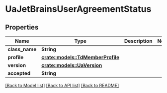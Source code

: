 # UaJetBrainsUserAgreementStatus

## Properties

Name | Type | Description | Notes
------------ | ------------- | ------------- | -------------
**class_name** | **String** |  | 
**profile** | [**crate::models::TdMemberProfile**](TD_MemberProfile.md) |  | 
**version** | [**crate::models::UaVersion**](UA_Version.md) |  | 
**accepted** | **String** |  | 

[[Back to Model list]](../README.md#documentation-for-models) [[Back to API list]](../README.md#documentation-for-api-endpoints) [[Back to README]](../README.md)


